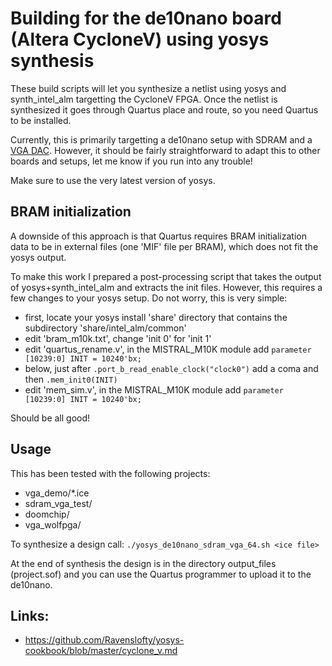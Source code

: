 # Building for the de10nano board (Altera CycloneV) using yosys synthesis

These build scripts will let you synthesize a netlist using yosys and synth_intel_alm
targetting the CycloneV FPGA. Once the netlist is synthesized it goes through 
Quartus place and route, so you need Quartus to be installed.

Currently, this is primarily targetting a de10nano setup with SDRAM and a [VGA DAC](../../DIYVGA.md).
However, it should be fairly straightforward to adapt this to other boards and setups,
let me know if you run into any trouble!

Make sure to use the very latest version of yosys.

## BRAM initialization

A downside of this approach is that Quartus requires BRAM initialization data to
be in external files (one 'MIF' file per BRAM), which does not fit the yosys output.

To make this work I prepared a post-processing script that takes the output of 
yosys+synth_intel_alm and extracts the init files. However, this requires a few
changes to your yosys setup. Do not worry, this is very simple:
- first, locate your yosys install 'share' directory that contains the subdirectory 'share/intel_alm/common'
- edit 'bram_m10k.txt', change 'init   0' for 'init   1'
- edit 'quartus_rename.v', in the MISTRAL_M10K module add
```parameter [10239:0] INIT = 10240'bx;```
- below, just after ```.port_b_read_enable_clock("clock0")``` add a coma and then 
```.mem_init0(INIT)```
- edit 'mem_sim.v', in the MISTRAL_M10K module add
```parameter [10239:0] INIT = 10240'bx;```

Should be all good!

## Usage

This has been tested with the following projects:
- vga_demo/*.ice
- sdram_vga_test/
- doomchip/
- vga_wolfpga/

To synthesize a design call:
```./yosys_de10nano_sdram_vga_64.sh <ice file>```

At the end of synthesis the design is in the directory output_files (project.sof)
and you can use the Quartus programmer to upload it to the de10nano.

## Links:
- https://github.com/Ravenslofty/yosys-cookbook/blob/master/cyclone_v.md
